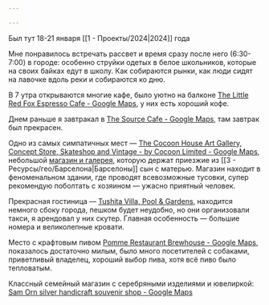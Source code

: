 ```yaml
---

---
```


Был тут 18-21 января [[1 - Проекты/2024\|2024]] года

Мне понравилось встречать рассвет и время сразу после него (6:30-7:00) в городе: особенно струйки одетых в белое школьников, которые на своих байках едут в школу. Как собираются рынки, как люди сидят на лавочке вдоль реки и собираются ко дню.

В 7 утра открываются многие кафе, было уютно на балконе [The Little Red Fox Espresso Cafe - Google Maps](https://www.google.com/maps/place/The+Little+Red+Fox+Espresso+Cafe/@13.3573755,103.8539967,17z/data=!3m1!4b1!4m6!3m5!1s0x3110177028c23b63:0x621fc86797792903!8m2!3d13.3573703!4d103.856577!16s%2Fg%2F11bbw_c52t?entry=ttu), у них есть хороший кофе. 

Днем раньше я завтракал в [The Source Cafe - Google Maps](https://www.google.com/maps/place/The+Source+Cafe/@13.3573755,103.8539967,17z/data=!4m6!3m5!1s0x3110178b17dd8d51:0x7fca68a57b65d501!8m2!3d13.3595024!4d103.8526788!16s%2Fg%2F11gtzb4fhg?entry=ttu), там завтрак был прекрасен.

Одно из самых симпатичных мест — [The Cocoon House Art Gallery, Concept Store, Skateshop and Vintage - by Cocoon Limited - Google Maps](https://www.google.com/maps/place/The+Cocoon+House+Art+Gallery,+Concept+Store,+Skateshop+and+Vintage+-+by+Cocoon+Limited/@13.3595226,103.8342463,15z/data=!4m6!3m5!1s0x311017d390e37331:0xede1bc8480da1f0d!8m2!3d13.3788509!4d103.8601135!16s%2Fg%2F11td93y5hs?entry=ttu), небольшой [магазин и галерея](https://cocoonlimited.com/), которую держат приезжие из [[3 - Ресурсы/гео/Барселона\|Барселоны]] сын с матерью. Магазин находит в феноменальном здании, где проводят всевозможные тусовки, супер рекомендую поболтать с хозяином — ужасно приятный человек.

Прекрасная гостиница — [Tushita Villa, Pool & Gardens](https://maps.app.goo.gl/wtTZwjDG8sJxB1uW7), находится немного сбоку города, пешком будет неудобно, но они организовали такси, я арендовал у них скутер. Главная особенность — большие номера и великолепные кровати. 

Место с крафтовым пивом [Pomme Restaurant Brewhouse - Google Maps](https://www.google.com/maps/place/Pomme+Restaurant+Brewhouse/@13.3518604,103.817796,14z/data=!4m13!1m2!2m1!1scraft+beer!3m9!1s0x31101753b395eed3:0x30b62ff10b29ad3!5m2!4m1!1i2!8m2!3d13.3493377!4d103.8586579!15sCgpjcmFmdCBiZWVyWgwiCmNyYWZ0IGJlZXKSAQpyZXN0YXVyYW50mgEkQ2hkRFNVaE5NRzluUzBWSlEwRm5TVVJvYlRsdVZYQkJSUkFC4AEA!16s%2Fg%2F11h_v6g4qz?entry=ttu), показалось достаточно милым, было много посетителей с собаками, приветливый владелец, хороший выбор пива, хотя всё пиво было тепловатым.

Классный семейный магазин с серебряными изделиями и ювелиркой: [Sam Orn silver handicraft souvenir shop - Google Maps](https://www.google.com/maps/place/Sam+Orn+silver+handicraft+souvenir+shop/@13.3707666,103.8519567,16.15z/data=!4m12!1m5!2m4!1sdinner!5m1!4e9!6e5!3m5!1s0x311017ac7089692d:0x7c3463860c924513!8m2!3d13.3742776!4d103.8593311!16s%2Fg%2F11f6530wmv?entry=ttu)
